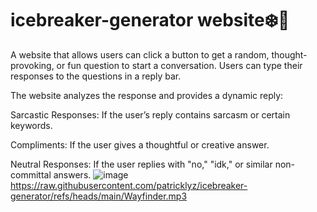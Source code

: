 # icebreaker-generator website❄️🧊
A website that allows users can click a button to get a random, thought-provoking, or fun question to start a conversation.
Users can type their responses to the questions in a reply bar.

The website analyzes the response and provides a dynamic reply:

Sarcastic Responses: If the user’s reply contains sarcasm or certain keywords.

Compliments: If the user gives a thoughtful or creative answer.

Neutral Responses: If the user replies with "no," "idk," or similar non-committal answers.
![image](https://github.com/user-attachments/assets/574e7621-7e38-4117-9063-49e7aceab76c)
https://raw.githubusercontent.com/patricklyz/icebreaker-generator/refs/heads/main/Wayfinder.mp3
